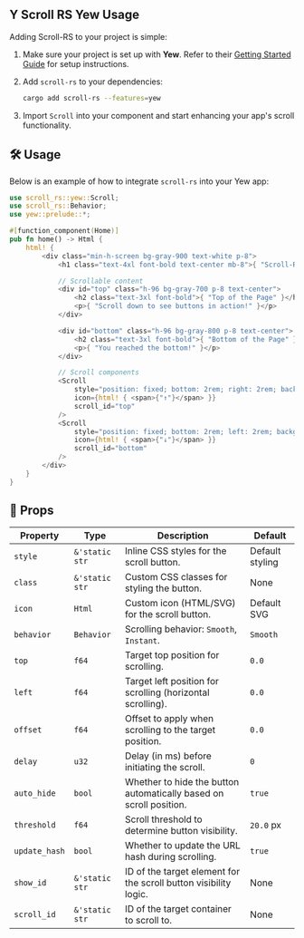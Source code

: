 ## Y Scroll RS Yew Usage

Adding Scroll-RS to your project is simple:

1. Make sure your project is set up with **Yew**. Refer to their [Getting Started Guide](https://yew.rs/docs/getting-started/introduction) for setup instructions.

1. Add `scroll-rs` to your dependencies:

   ```sh
   cargo add scroll-rs --features=yew
   ```

1. Import `Scroll` into your component and start enhancing your app's scroll functionality.

## 🛠️ Usage

Below is an example of how to integrate `scroll-rs` into your Yew app:

```rust
use scroll_rs::yew::Scroll;
use scroll_rs::Behavior;
use yew::prelude::*;

#[function_component(Home)]
pub fn home() -> Html {
    html! {
        <div class="min-h-screen bg-gray-900 text-white p-8">
            <h1 class="text-4xl font-bold text-center mb-8">{ "Scroll-RS Demo" }</h1>

            // Scrollable content
            <div id="top" class="h-96 bg-gray-700 p-8 text-center">
                <h2 class="text-3xl font-bold">{ "Top of the Page" }</h2>
                <p>{ "Scroll down to see buttons in action!" }</p>
            </div>

            <div id="bottom" class="h-96 bg-gray-800 p-8 text-center">
                <h2 class="text-3xl font-bold">{ "Bottom of the Page" }</h2>
                <p>{ "You reached the bottom!" }</p>
            </div>

            // Scroll components
            <Scroll
                style="position: fixed; bottom: 2rem; right: 2rem; background: #10B981; padding: 1rem; border-radius: 50%;"
                icon={html! { <span>{"↑"}</span> }}
                scroll_id="top"
            />
            <Scroll
                style="position: fixed; bottom: 2rem; left: 2rem; background: #F59E0B; padding: 1rem; border-radius: 50%;"
                icon={html! { <span>{"↓"}</span> }}
                scroll_id="bottom"
            />
        </div>
    }
}
```

## 🔧 Props

| Property      | Type           | Description                                                        | Default         |
| ------------- | -------------- | ------------------------------------------------------------------ | --------------- |
| `style`       | `&'static str` | Inline CSS styles for the scroll button.                           | Default styling |
| `class`       | `&'static str` | Custom CSS classes for styling the button.                         | None            |
| `icon`        | `Html`         | Custom icon (HTML/SVG) for the scroll button.                      | Default SVG     |
| `behavior`    | `Behavior`     | Scrolling behavior: `Smooth`, `Instant`.                           | `Smooth`        |
| `top`         | `f64`          | Target top position for scrolling.                                 | `0.0`           |
| `left`        | `f64`          | Target left position for scrolling (horizontal scrolling).         | `0.0`           |
| `offset`      | `f64`          | Offset to apply when scrolling to the target position.             | `0.0`           |
| `delay`       | `u32`          | Delay (in ms) before initiating the scroll.                        | `0`             |
| `auto_hide`   | `bool`         | Whether to hide the button automatically based on scroll position. | `true`          |
| `threshold`   | `f64`          | Scroll threshold to determine button visibility.                   | `20.0` px       |
| `update_hash` | `bool`         | Whether to update the URL hash during scrolling.                   | `true`          |
| `show_id`     | `&'static str` | ID of the target element for the scroll button visibility logic.   | None            |
| `scroll_id`   | `&'static str` | ID of the target container to scroll to.                           | None            |
